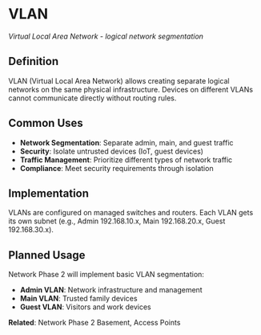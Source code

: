 # VLAN

*Virtual Local Area Network - logical network segmentation*

## Definition
VLAN (Virtual Local Area Network) allows creating separate logical networks on the same physical infrastructure. Devices on different VLANs cannot communicate directly without routing rules.

## Common Uses
- **Network Segmentation**: Separate admin, main, and guest traffic
- **Security**: Isolate untrusted devices (IoT, guest devices)  
- **Traffic Management**: Prioritize different types of network traffic
- **Compliance**: Meet security requirements through isolation

## Implementation
VLANs are configured on managed switches and routers. Each VLAN gets its own subnet (e.g., Admin 192.168.10.x, Main 192.168.20.x, Guest 192.168.30.x).

## Planned Usage
Network Phase 2 will implement basic VLAN segmentation:
- **Admin VLAN**: Network infrastructure and management
- **Main VLAN**: Trusted family devices  
- **Guest VLAN**: Visitors and work devices

**Related**: Network Phase 2 Basement, Access Points